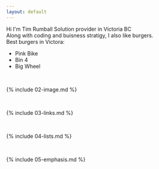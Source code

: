 ```yaml
---
layout: default
---
```


Hi I'm Tim Rumball Solution provider in Victoria BC
<br>
Along with coding and buisness stratigy, I also like burgers. 
<br>
Best burgers in Victora:<br>
- Pink Bike <br>
- Bin 4 <br>
- Big Wheel <br>

<br>

{% include 02-image.md %}

<br>

{% include 03-links.md %}

<br>

{% include 04-lists.md %}

<br>

{% include 05-emphasis.md %}
